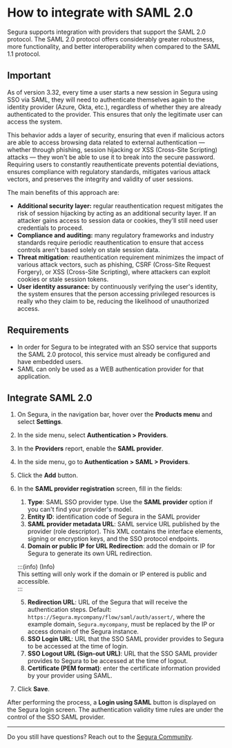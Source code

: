# How to integrate with SAML 2.0

Segura supports integration with providers that support the SAML 2.0 protocol.  The SAML 2.0 protocol offers considerably greater robustness, more functionality, and better interoperability when compared to the SAML 1.1 protocol.

## Important

As of version 3.32, every time a user starts a new session in Segura using SSO via SAML, they will need to authenticate themselves again to the identity provider (Azure, Okta, etc.), regardless of whether they are already authenticated to the provider. This ensures that only the legitimate user can access the system.

This behavior adds a layer of security, ensuring that even if malicious actors are able to access browsing data related to external authentication — whether through phishing, session hijacking or XSS (Cross-Site Scripting) attacks — they won't be able to use it to break into the secure password. Requiring users to constantly reauthenticate prevents potential deviations, ensures compliance with regulatory standards, mitigates various attack vectors, and preserves the integrity and validity of user sessions.

The main benefits of this approach are:

* **Additional security layer:** regular reauthentication request mitigates the risk of session hijacking by acting as an additional security layer. If an attacker gains access to session data or cookies, they’ll still need user credentials to proceed.  
* **Compliance and auditing:** many regulatory frameworks and industry standards require periodic reauthentication to ensure that access controls aren't based solely on stale session data.  
* **Threat mitigation**: reauthentication requirement minimizes the impact of various attack vectors, such as phishing, CSRF (Cross-Site Request Forgery), or XSS (Cross-Site Scripting), where attackers can exploit cookies or stale session tokens.  
* **User identity assurance:** by continuously verifying the user's identity, the system ensures that the person accessing privileged resources is really who they claim to be, reducing the likelihood of unauthorized access.

## Requirements

* In order for Segura to be integrated with an SSO service that supports the SAML 2.0 protocol, this service must already be configured and have embedded users.  
* SAML can only be used as a WEB authentication provider for that application.

## Integrate SAML 2.0

1. On Segura, in the navigation bar, hover over the **Products menu** and select **Settings**.
2. In the side menu, select **Authentication >  Providers**.
3. In the **Providers** report, enable the **SAML provider**.  
4. In the side menu, go to **Authentication \> SAML \> Providers**.  
5. Click the **Add** button.
6. In the **SAML provider registration** screen, fill in the fields:  
    1. **Type**: SAML SSO provider type. Use the **SAML provider** option if you can't find your provider's model.  
    2. **Entity ID**: identification code of Segura in the SAML provider  
    3. **SAML provider metadata URL**: SAML service URL published by the provider (role descriptor). This XML contains the interface elements, signing or encryption keys, and the SSO protocol endpoints.  
    4. **Domain or public IP for URL Redirection**: add the domain or IP for Segura to generate its own URL redirection.

    :::(info) (Info)  
    This setting will only work if the domain or IP entered is public and accessible.  
    :::

    5. **Redirection URL**: URL of the Segura that will receive the authentication steps. Default: `https://Segura.mycompany/flow/saml/auth/assert/`, where the example domain, `Segura.mycompany`, must be replaced by the IP or access domain of the Segura instance.  
   6. **SSO Login URL**: URL that the SSO SAML provider provides to Segura to be accessed at the time of login.  
    7. **SSO Logout URL (Sign-out URL)**: URL that the SSO SAML provider provides to Segura to be accessed at the time of logout.  
    1. **Certificate (PEM format)**: enter the certificate information provided by your provider using SAML.  
7. Click **Save**.

After performing the process, a **Login using SAML** button is displayed on the Segura login screen. The authentication validity time rules are under the control of the SSO SAML provider.

---

Do you still have questions? Reach out to the [Segura Community](https://community.Segura.io/).